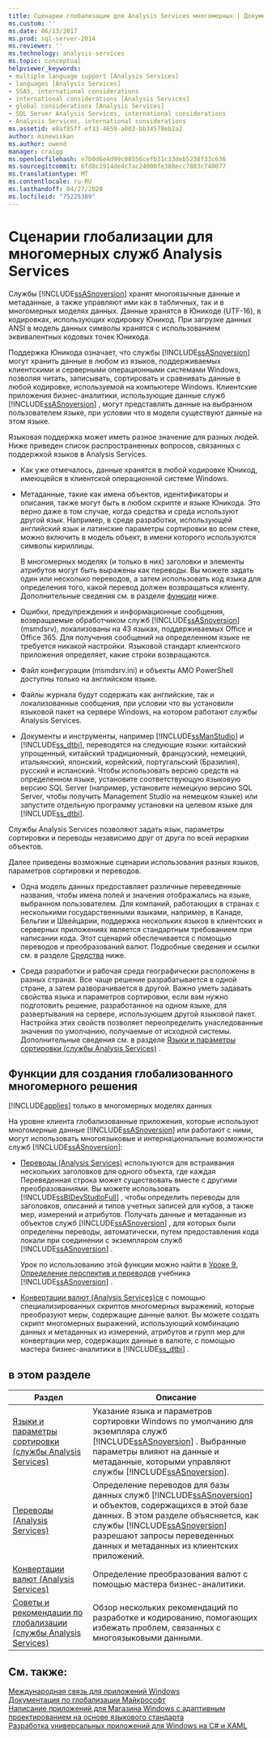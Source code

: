 ```yaml
---
title: Сценарии глобализации для Analysis Services многомерных | Документация Майкрософт
ms.custom: ''
ms.date: 06/13/2017
ms.prod: sql-server-2014
ms.reviewer: ''
ms.technology: analysis-services
ms.topic: conceptual
helpviewer_keywords:
- multiple language support [Analysis Services]
- languages [Analysis Services]
- SSAS, international considerations
- international considerations [Analysis Services]
- global considerations [Analysis Services]
- SQL Server Analysis Services, international considerations
- Analysis Services, international considerations
ms.assetid: e8af85ff-ef33-4659-a003-bb34578eb2a2
author: minewiskan
ms.author: owend
manager: craigg
ms.openlocfilehash: e7b0d6e4d99c08556cefb31c33deb5238f33c636
ms.sourcegitcommit: 6fd8c1914de4c7ac24900fe388ecc7883c740077
ms.translationtype: MT
ms.contentlocale: ru-RU
ms.lasthandoff: 04/27/2020
ms.locfileid: "75225389"
---
```

# <a name="globalization-scenarios-for-analysis-services-multiidimensional"></a>Сценарии глобализации для многомерных служб Analysis Services
  Службы [!INCLUDE[ssASnoversion](../includes/ssasnoversion-md.md)] хранят многоязычные данные и метаданные, а также управляют ими как в табличных, так и в многомерных моделях данных. Данные хранятся в Юникоде (UTF-16), в кодировках, использующих кодировку Юникод. При загрузке данных ANSI в модель данных символы хранятся с использованием эквивалентных кодовых точек Юникода.  
  
 Поддержка Юникода означает, что службы [!INCLUDE[ssASnoversion](../includes/ssasnoversion-md.md)] могут хранить данные в любом из языков, поддерживаемых клиентскими и серверными операционными системами Windows, позволяя читать, записывать, сортировать и сравнивать данные в любой кодировке, используемой на компьютере Windows. Клиентские приложения бизнес-аналитики, использующие данные служб [!INCLUDE[ssASnoversion](../includes/ssasnoversion-md.md)] , могут представлять данные на выбранном пользователем языке, при условии что в модели существуют данные на этом языке.  
  
 Языковая поддержка может иметь разное значение для разных людей. Ниже приведен список распространенных вопросов, связанных с поддержкой языков в Analysis Services.  
  
-   Как уже отмечалось, данные хранятся в любой кодировке Юникод, имеющейся в клиентской операционной системе Windows.  
  
-   Метаданные, такие как имена объектов, идентификаторы и описания, также могут быть в любом скрипте и языке Юникода. Это верно даже в том случае, когда средства и среда используют другой язык. Например, в среде разработки, использующей английский язык и латинские параметры сортировки во всем стеке, можно включить в модель объект, в имени которого используются символы кириллицы.  
  
     В многомерных моделях (и только в них) заголовки и элементы атрибутов могут быть выражены как переводы. Вы можете задать один или несколько переводов, а затем использовать код языка для определения того, какой перевод должен возвращаться клиенту. Дополнительные сведения см. в разделе [функции](#bkmk_features) ниже.  
  
-   Ошибки, предупреждения и информационные сообщения, возвращаемые обработчиком служб [!INCLUDE[ssASnoversion](../includes/ssasnoversion-md.md)] (msmdsrv), локализованы на 43 языках, поддерживаемых Office и Office 365. Для получения сообщений на определенном языке не требуется никакой настройки. Языковой стандарт клиентского приложения определяет, какие строки возвращаются.  
  
-   Файл конфигурации (msmdsrv.ini) и объекты AMO PowerShell доступны только на английском языке.  
  
-   Файлы журнала будут содержать как английские, так и локализованные сообщения, при условии что вы установили языковой пакет на сервере Windows, на котором работают службы Analysis Services.  
  
-   Документы и инструменты, например [!INCLUDE[ssManStudio](../includes/ssmanstudio-md.md)] и [!INCLUDE[ss_dtbi](../includes/ss-dtbi-md.md)], переводятся на следующие языки: китайский упрощенный, китайский традиционный, французский, немецкий, итальянский, японский, корейский, португальский (Бразилия), русский и испанский. Чтобы использовать версию средств на определенном языке, установите соответствующую языковую версию SQL Server (например, установите немецкую версию SQL Server, чтобы получить Management Studio на немецком языке) или запустите отдельную программу установки на целевом языке для [!INCLUDE[ss_dtbi](../includes/ss-dtbi-md.md)].  
  
 Службы Analysis Services позволяют задать язык, параметры сортировки и переводы независимо друг от друга по всей иерархии объектов.  
  
 Далее приведены возможные сценарии использования разных языков, параметров сортировки и переводов.  
  
-   Одна модель данных предоставляет различные переведенные названия, чтобы имена полей и значения отображались на языке, выбранном пользователем. Для компаний, работающих в странах с несколькими государственными языками, например, в Канаде, Бельгии и Швейцарии, поддержка нескольких языков в клиентских и серверных приложениях является стандартным требованием при написании кода. Этот сценарий обеспечивается с помощью переводов и преобразований валют. Подробные сведения и ссылки см. в разделе [Средства](#bkmk_features) ниже.  
  
-   Среда разработки и рабочая среда географически расположены в разных странах. Все чаще решение разрабатывается в одной стране, а затем разворачивается в другой. Важно уметь задавать свойства языка и параметров сортировки, если вам нужно подготовить решение, разработанное на одном языке, для развертывания на сервере, использующем другой языковой пакет. Настройка этих свойств позволяет переопределить унаследованные значения по умолчанию, получаемые от исходной системы. Дополнительные сведения см. в разделе [Языки и параметры сортировки (службы Analysis Services)](languages-and-collations-analysis-services.md) .  
  
##  <a name="features-for-building-a-globalized-multidimensional-solution"></a><a name="bkmk_features"></a>Функции для создания глобализованного многомерного решения  
 [!INCLUDE[applies](../includes/applies-md.md)] только в многомерных моделях данных  
  
 На уровне клиента глобализованные приложения, которые используют многомерные данные [!INCLUDE[ssASnoversion](../includes/ssasnoversion-md.md)] или работают с ними, могут использовать многоязыковые и интернациональные возможности служб [!INCLUDE[ssASnoversion](../includes/ssasnoversion-md.md)]:  
  
-   [Переводы &#40;Analysis Services&#41;](translations-analysis-services.md) используются для встраивания нескольких заголовков для одного объекта, где каждая Переведенная строка может существовать вместе с другими преобразованиями. Вы можете использовать [!INCLUDE[ssBIDevStudioFull](../includes/ssbidevstudiofull-md.md)] , чтобы определить переводы для заголовков, описаний и типов учетных записей для кубов, а также мер, измерений и атрибутов. Получать данные и метаданные из объектов служб [!INCLUDE[ssASnoversion](../includes/ssasnoversion-md.md)] , для которых были определены переводы, автоматически, путем предоставления кода локали при соединении с экземпляром служб [!INCLUDE[ssASnoversion](../includes/ssasnoversion-md.md)] .  
  
     Урок по использованию этой функции можно найти в [Уроке 9. Определение перспектив и переводов](lesson-9-defining-perspectives-and-translations.md) учебника [!INCLUDE[ssASnoversion](../includes/ssasnoversion-md.md)] .  
  
-   [Конвертации валют &#40;Analysis Services&#41;ся](currency-conversions-analysis-services.md) с помощью специализированных скриптов многомерных выражений, которые преобразуют меры, содержащие данные валют. Вы можете создать скрипт многомерных выражений, использующий комбинацию данных и метаданных из измерений, атрибутов и групп мер для конвертации мер, содержащих данные в валюте, с помощью мастера бизнес-аналитики в [!INCLUDE[ss_dtbi](../includes/ss-dtbi-md.md)] .  
  
## <a name="in-this-section"></a>в этом разделе  
  
|Раздел|Описание|  
|-----------|-----------------|  
|[Языки и параметры сортировки (службы Analysis Services)](languages-and-collations-analysis-services.md)|Указание языка и параметров сортировки Windows по умолчанию для экземпляра служб [!INCLUDE[ssASnoversion](../includes/ssasnoversion-md.md)] . Выбранные параметры влияют на данные и метаданные, которыми управляют службы [!INCLUDE[ssASnoversion](../includes/ssasnoversion-md.md)].|  
|[Переводы &#40;Analysis Services&#41;](translations-analysis-services.md)|Определение переводов для базы данных служб [!INCLUDE[ssASnoversion](../includes/ssasnoversion-md.md)] и объектов, содержащихся в этой базе данных. В этом разделе объясняется, как службы [!INCLUDE[ssASnoversion](../includes/ssasnoversion-md.md)] разрешают запросы переведенных данных и метаданных из клиентских приложений.|  
|[Конвертации валют &#40;Analysis Services&#41;](currency-conversions-analysis-services.md)|Определение преобразования валют с помощью мастера бизнес-аналитики.|  
|[Советы и рекомендации по глобализации (службы Analysis Services)](globalization-tips-and-best-practices-analysis-services.md)|Обзор нескольких рекомендаций по разработке и кодированию, помогающих избежать проблем, связанных с многоязыковыми данными.|  
  
## <a name="see-also"></a>См. также:  
 [Международная связь для приложений Windows](/windows/desktop/Intl/international-support)   
 [Документация по глобализации Майкрософт](/globalization/)   
 [Написание приложений для Магазина Windows с адаптивным проектированием на основе языкового стандарта](https://blogs.windows.com/buildingapps/2014/03/06/writing-windows-store-apps-with-locale-based-adaptive-design/)   
 [Разработка универсальных приложений для Windows на C# и XAML](https://www.microsoftvirtualacademy.com/training-courses/developing-universal-windows-apps-with-c-and-xaml)  
  

